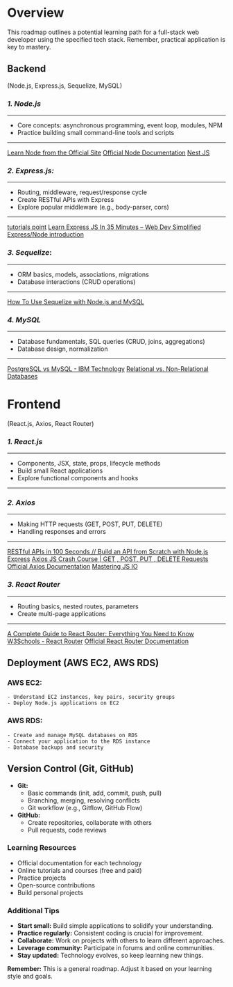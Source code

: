 # Overview

This roadmap outlines a potential learning path for a full-stack web developer using the specified tech stack. Remember, practical application is key to mastery.

## **Backend** 
(Node.js, Express.js, Sequelize, MySQL)

### ***1. Node.js***
---
- Core concepts: asynchronous programming, event loop, modules, NPM
- Practice building small command-line tools and scripts
---
[Learn Node from the Official Site](https://nodejs.org/en/learn/getting-started/introduction-to-nodejs)
[Official Node Documentation](https://nodejs.org/docs/latest/api/documentation.html)
[Nest JS](https://docs.nestjs.com/first-steps)



### ***2. Express.js:***
---
- Routing, middleware, request/response cycle
- Create RESTful APIs with Express
- Explore popular middleware (e.g., body-parser, cors)
---
[tutorials point](https://www.tutorialspoint.com/nodejs/nodejs_express_framework.htm)
[Learn Express JS In 35 Minutes – Web Dev Simplified](https://www.youtube.com/watch?v=SccSCuHhOw0)
[Express/Node introduction](https://developer.mozilla.org/en-US/docs/Learn/Server-side/Express_Nodejs/Introduction)





### ***3. Sequelize*:**
---
- ORM basics, models, associations, migrations
- Database interactions (CRUD operations)
---
[How To Use Sequelize with Node.js and MySQL](https://www.digitalocean.com/community/tutorials/how-to-use-sequelize-with-node-js-and-mysql)




### ***4. MySQL***
---
- Database fundamentals, SQL queries (CRUD, joins, aggregations)
- Database design, normalization
---
[PostgreSQL vs MySQL - IBM Technology](https://www.youtube.com/watch?v=btjBNKP49Rk)
[Relational vs. Non-Relational Databases](https://www.pluralsight.com/blog/software-development/relational-vs-non-relational-databases)




# **Frontend** 
(React.js, Axios, React Router)

### ***1. React.js***
----
- Components, JSX, state, props, lifecycle methods
- Build small React applications
- Explore functional components and hooks
---


### ***2. Axios***
----
- Making HTTP requests (GET, POST, PUT, DELETE)
- Handling responses and errors
---
[RESTful APIs in 100 Seconds // Build an API from Scratch with Node.js Express](https://www.youtube.com/watch?v=-MTSQjw5DrM)
[Axios JS Crash Course | GET , POST, PUT , DELETE Requests](https://www.youtube.com/watch?v=3jYIAyEyHtM)
[Official Axios Documentation](https://axios-http.com/docs/intro)
[Mastering JS IO](https://masteringjs.io/axios)




### ***3. React Router***
---
- Routing basics, nested routes, parameters
- Create multi-page applications
---
[A Complete Guide to React Router: Everything You Need to Know](https://ui.dev/react-router-tutorial)
[W3Schools - React Router](https://www.w3schools.com/react/react_router.asp) 
[Official React Router Documentation](https://reactrouter.com/en/main/start/overview)



## Deployment (AWS EC2, AWS RDS)

### **AWS EC2:**
    - Understand EC2 instances, key pairs, security groups
    - Deploy Node.js applications on EC2
### **AWS RDS:**
    - Create and manage MySQL databases on RDS
    - Connect your application to the RDS instance
    - Database backups and security

## Version Control (Git, GitHub)

- **Git:**
    - Basic commands (init, add, commit, push, pull)
    - Branching, merging, resolving conflicts
    - Git workflow (e.g., Gitflow, GitHub Flow)
- **GitHub:**
    - Create repositories, collaborate with others
    - Pull requests, code reviews

### Learning Resources

- Official documentation for each technology
- Online tutorials and courses (free and paid)
- Practice projects
- Open-source contributions
- Build personal projects

### Additional Tips

- **Start small:** Build simple applications to solidify your understanding.
- **Practice regularly:** Consistent coding is crucial for improvement.
- **Collaborate:** Work on projects with others to learn different approaches.
- **Leverage community:** Participate in forums and online communities.
- **Stay updated:** Technology evolves, so keep learning new things.

**Remember:** This is a general roadmap. Adjust it based on your learning style and goals.
